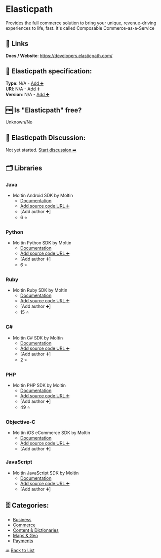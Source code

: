 # Elasticpath
Provides the full commerce solution to bring your unique, revenue-driving experiences to life, fast. It's called Composable Commerce-as-a-Service

##  🔗 Links
**Docs / Website**: https://developers.elasticpath.com/

## 🧬 Elasticpath specification:
**Type**: N/A - [Add ➕](https://github.com/apis-list/apis-list/edit/main/apis-list.yaml)  
**URI**: N/A - [Add ➕](https://github.com/apis-list/apis-list/edit/main/apis-list.yaml)  
**Version**: N/A - [Add ➕](https://github.com/apis-list/apis-list/edit/main/apis-list.yaml)

## 🆓 Is "Elasticpath" free?
Unknown/No  

## 💬 Elasticpath Discussion:
Not yet started. [Start discussion ➡️](https://github.com/apis-list/apis-list/discussions/new)

## 🗂️ Libraries
### Java
- Moltin Android SDK by Moltin
    - [Documentation](https://github.com/moltin/android-sdk)
    - [Add source code URL ➕]()
    - [Add author ➕]
    - 6 ⭐

### Python
- Moltin Python SDK by Moltin
    - [Documentation](https://github.com/moltin/python-sdk)
    - [Add source code URL ➕]()
    - [Add author ➕]
    - 6 ⭐

### Ruby
- Moltin Ruby SDK by Moltin
    - [Documentation](https://github.com/moltin/ruby-sdk)
    - [Add source code URL ➕]()
    - [Add author ➕]
    - 15 ⭐

### C#
- Moltin C# SDK by Moltin
    - [Documentation](https://github.com/moltin/csharp-sdk)
    - [Add source code URL ➕]()
    - [Add author ➕]
    - 2 ⭐

### PHP
- Moltin PHP SDK by Moltin
    - [Documentation](https://github.com/moltin/php-sdk)
    - [Add source code URL ➕]()
    - [Add author ➕]
    - 49 ⭐

### Objective-C
- Moltin iOS eCommerce SDK by Moltin
    - [Documentation](https://moltin.com/ios-ecommerce-sdk)
    - [Add source code URL ➕]()
    - [Add author ➕]

### JavaScript
- Moltin JavaScript SDK by Moltin
    - [Documentation](https://moltin.com/getting-started/js)
    - [Add source code URL ➕]()
    - [Add author ➕]


## 🗄️ Categories:
- [Business](https://github.com/apis-list/apis-list#business-)
- [Commerce](https://github.com/apis-list/apis-list#commerce-)
- [Content & Dictionaries](https://github.com/apis-list/apis-list#content--dictionaries-)
- [Maps & Geo](https://github.com/apis-list/apis-list#maps--geo-)
- [Payments](https://github.com/apis-list/apis-list#payments-)

🔙  [Back to List](https://github.com/apis-list/apis-list)
